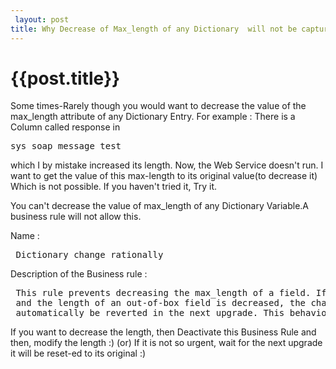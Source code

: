 ```yaml
---
 layout: post
title: Why Decrease of Max_length of any Dictionary  will not be captured
--- 
```

 {{post.title}}
======================================================
Some times-Rarely though you would want to decrease the value of the max_length attribute of any Dictionary Entry.
For example : There is a Column called response in <pre language="javascript"> sys_soap_message_test </pre> which I by mistake increased its length.
Now, the Web Service doesn't run. I want to get the value of this max-length to its original value(to decrease it) Which is not possible. If you haven't tried it, Try it.

You can't decrease the value of max_length of any Dictionary Variable.A business rule will not allow this.

Name : <pre lang="javascript"> Dictionary change rationally </pre>

Description of the Business rule : 
<pre lang="javascript">
 This rule prevents decreasing the max_length of a field. If it is deactivated,
 and the length of an out-of-box field is decreased, the change will
 automatically be reverted in the next upgrade. This behavior is by design.
</pre>

If you want to decrease the length, then Deactivate this Business Rule and then, modify the length :)
(or)
If it is not so urgent, wait for the next upgrade it will be reset-ed to its original :)


